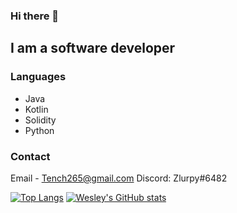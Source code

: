 
### Hi there 👋

## I am a software developer

### Languages
- Java
- Kotlin
- Solidity
- Python

### Contact
Email - Tench265@gmail.com
Discord: Zlurpy#6482

[![Top Langs](https://github-readme-stats.vercel.app/api/top-langs/?username=Wesley-1&layout=compact)](https://github.com/Wesley-1/github-readme-stats)
[![Wesley's GitHub stats](https://github-readme-stats.vercel.app/api?username=Wesley-1)](https://github.com/anuraghazra/github-readme-stats)
